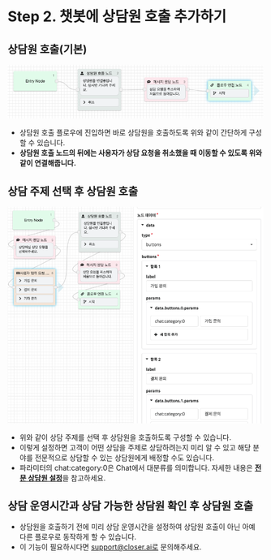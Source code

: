 # Step 2. 챗봇에 상담원 호출 추가하기

## 상담원 호출\(기본\)

![](../../.gitbook/assets/2018-08-20-10.07.58.png)

* 상담원 호출 플로우에 진입하면 바로 상담원을 호출하도록 위와 같이 간단하게 구성할 수 있습니다.
* **상담원 호출 노드의 뒤에는 사용자가 상담 요청을 취소했을 때 이동할 수 있도록 위와 같이 연결해줍니다.**

## 상담 주제 선택 후 상담원 호출

![](../../.gitbook/assets/2018-08-20-10.12.40.png)

* 위와 같이 상담 주제를 선택 후 상담원을 호출하도록 구성할 수 있습니다.
* 이렇게 설정하면 고객이 어떤 상담을 주제로 상담하려는지 미리 알 수 있고 해당 분야를 전문적으로 상담할 수 있는 상담원에게 배정할 수도 있습니다. 
* 파라미터의 chat:category:0은 Chat에서 대분류를 의미합니다. 자세한 내용은 [**전문 상담원 설정**](../../chat/undefined-1/undefined.md#undefined-14)을 참고하세요.

## 상담 운영시간과 상담 가능한 상담원 확인 후 상담원 호출

* 상담원을 호출하기 전에 미리 상담 운영시간을 설정하여 상담원 호출이 아닌 아예 다른 플로우로 동작하게 할 수 있습니다.
* 이 기능이 필요하시다면 support@closer.ai로 문의해주세요.



